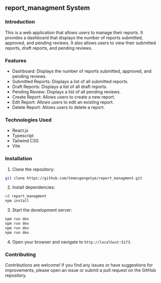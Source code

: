 ## report_managment System

### Introduction

This is a web application that allows users to manage their reports. It provides a dashboard that displays the number of reports submitted, approved, and pending reviews. It also allows users to view their submitted reports, draft reports, and pending reviews.

### Features

- Dashboard: Displays the number of reports submitted, approved, and pending reviews.
- Submitted Reports: Displays a list of all submitted reports.
- Draft Reports: Displays a list of all draft reports.
- Pending Review: Displays a list of all pending reviews.
- Create Report: Allows users to create a new report.
- Edit Report: Allows users to edit an existing report.
- Delete Report: Allows users to delete a report.


### Technologies Used

- React.js
- Typescript
- Tailwind CSS
- Vite

### Installation

1. Clone the repository:

```bash
git clone https://github.com/temesgengetye/report_managment.git
```

2. Install dependencies:

```bash
cd report_managment
npm install
```

3. Start the development server:

```bash
npm run dev
npm run dev
npm run dev
npm run dev
```

4. Open your browser and navigate to `http://localhost:5173`.

### Contributing

Contributions are welcome! If you find any issues or have suggestions for improvements, please open an issue or submit a pull request on the GitHub repository.
